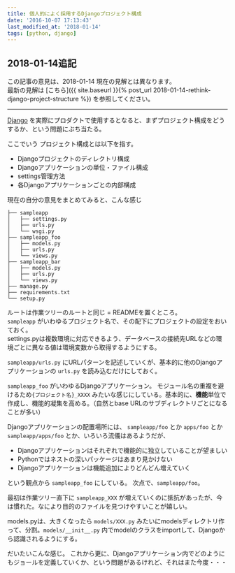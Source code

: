 ```yaml
---
title: 個人的によく採用するDjangoプロジェクト構成
date: '2016-10-07 17:13:43'
last_modified_at: '2018-01-14'
tags: [python, django]
---
```


## 2018-01-14追記
この記事の意見は、2018-01-14 現在の見解とは異なります。   
最新の見解は [こちら]({{ site.baseurl }}{% post_url 2018-01-14-rethink-django-project-structure %}) を参照してください。

---

[Django](https://www.djangoproject.com/) を実際にプロダクトで使用するとなると、まずプロジェクト構成をどうするか、という問題にぶち当たる。

ここでいう プロジェクト構成とは以下を指す。

- Djangoプロジェクトのディレクトリ構成
- Djangoアプリケーションの単位・ファイル構成
- settings管理方法
- 各Djangoアプリケーションごとの内部構成

現在の自分の意見をまとめてみると、こんな感じ


```
├── sampleapp
│   ├── settings.py
│   ├── urls.py
│   └── wsgi.py
├── sampleapp_foo
│   ├── models.py
│   ├── urls.py
│   └── views.py
├── sampleapp_bar
│   ├── models.py
│   ├── urls.py
│   └── views.py
├── manage.py
├── requirements.txt
└── setup.py

```

ルートは作業ツリーのルートと同じ = READMEを置くところ。   
`sampleapp` がいわゆるプロジェクト名で、その配下にプロジェクトの設定をおいておく。   
settings.pyは複数環境に対応できるよう、データベースの接続先URLなどの環境ごとに異なる値は環境変数から取得するようにする。

`sampleapp/urls.py` にURLパターンを記述していくが、基本的に他のDjangoアプリケーションの `urls.py` を読み込むだけにしておく。

`sampleapp_foo` がいわゆるDjangoアプリケーション。
モジュール名の重複を避けるため`{プロジェクト名}_XXXX` みたいな感じにしている。基本的に、**機能**単位で作成し、機能的凝集を高める。（自然とbase URLのサブディレクトリごとになることが多い）

Djangoアプリケーションの配置場所には、
`sampleapp/foo` とか `apps/foo` とか `sampleapp/apps/foo` とか、いろいろ流儀はあるようだが、

- Djangoアプリケーションはそれぞれで機能的に独立していることが望ましい
- Pythonではネストの深いパッケージはあまり見かけない
- Djangoアプリケーションは機能追加によりどんどん増えていく

という観点から `sampleapp_foo` にしている。
次点で、`sampleapp/foo`。

最初は作業ツリー直下に `sampleapp_XXX` が増えていくのに抵抗があったが、今は慣れた。なにより目的のファイルを見つけやすいことが嬉しい。

models.pyは、大きくなったら `models/XXX.py` みたいにmodelsディレクトリ作って、分割。`models/__init__.py` 内でmodelのクラスをimportして、Djangoから認識されるようにする。

だいたいこんな感じ。
これから更に、Djangoアプリケーション内でどのようにもジョールを定義していくか、という問題があるけれど、それはまた今度・・・
